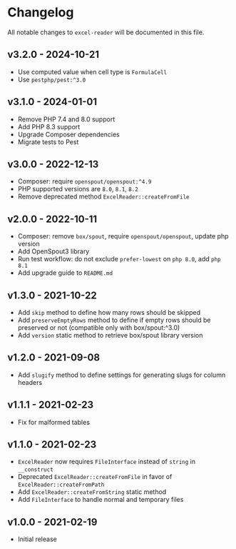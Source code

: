 # Changelog
All notable changes to `excel-reader` will be documented in this file.

## v3.2.0 - 2024-10-21
- Use computed value when cell type is `FormulaCell`
- Use `pestphp/pest:^3.0`

## v3.1.0 - 2024-01-01
- Remove PHP 7.4 and 8.0 support
- Add PHP 8.3 support
- Upgrade Composer dependencies
- Migrate tests to Pest

## v3.0.0 - 2022-12-13
- Composer: require `openspout/openspout:^4.9`
- PHP supported versions are `8.0`, `8.1`, `8.2`
- Remove deprecated method `ExcelReader::createFromFile`

## v2.0.0 - 2022-10-11
- Composer: remove `box/spout`, require `openspout/openspout`, update php version
- Add OpenSpout3 library
- Run test workflow: do not exclude `prefer-lowest` on `php 8.0`, add `php 8.1`
- Add upgrade guide to `README.md`

## v1.3.0 - 2021-10-22
- Add `skip` method to define how many rows should be skipped
- Add `preserveEmptyRows` method to define if empty rows should be preserved or not (compatible only with box/spout:^3.0)
- Add `version` static method to retrieve box/spout library version

## v1.2.0 - 2021-09-08
- Add `slugify` method to define settings for generating slugs for column headers

## v1.1.1 - 2021-02-23
- Fix for malformed tables

## v1.1.0 - 2021-02-23
- `ExcelReader` now requires `FileInterface` instead of `string` in `__construct`
- Deprecated `ExcelReader::createFromFile` in favor of `ExcelReader::createFromPath`
- Add `ExcelReader::createFromString` static method
- Add `FileInterface` to handle normal and temporary files

## v1.0.0 - 2021-02-19
- Initial release
